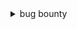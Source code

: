 <details>
  <summary>bug bounty</summary>
   <blockquote>


<details>
  <summary>youtube</summary>
   <blockquote>
    
<details>
  <summary>videos</summary>
   <blockquote>
		
   - guide to learn hacking: https://www.youtube.com/watch?v=2TofunAI6fU
   - can değer: https://www.youtube.com/watch?v=hUb8evQHhCQ
   - suat karaytu: https://www.youtube.com/watch?v=6RLsvhT3Fps
   - gökay beksen: https://www.youtube.com/watch?v=PSZfegwMY6Y
   - mdisec hackerone yayını: https://www.youtube.com/watch?v=GMi87PFsgd4
   - can değer with adil burak şen about recon: https://www.youtube.com/watch?v=xb-v5UyNp4g 
   - hackersploit bug hunting tools: https://www.youtube.com/watch?v=1J7dWJMEnl8 
   - burp suite basics: https://www.youtube.com/watch?v=G3hpAeoZ4ek
   - 10 tips for bug bounty: https://www.youtube.com/watch?v=s-baVDolDpI
   - reconless bug bounty tips: https://www.youtube.com/watch?v=Y1S5s3FmFsI 
	 
   </blockquote>
</details>
    
<details>
  <summary>playlists</summary>
   <blockquote>
    
   - insiderphd series for new bug hunters playlist: https://www.youtube.com/playlist?list=PLbyncTkpno5FAC0DJYuJrEqHSMdudEffw 
   - hackersploit burp suite tutorial playlist: https://www.youtube.com/playlist?list=PLBf0hzazHTGP2L7AoWTIhggUsDdNZhfBl
   - hacksplained burp suite 101 playlist: https://www.youtube.com/playlist?list=PL8j1j35M7wtI4IvNS7ItrM8dTYXx2nYfX 
   - mdisec web security hacking: https://www.youtube.com/playlist?list=PLwP4ObPL5GY940XhCtAykxLxLEOKCu0nT
   - the cyber mentor web pentest playlist: https://www.youtube.com/playlist?list=PLLKT__MCUeixCoi2jtP2Jj8nZzM4MOzBL
   - hackersploit webpentest playlist: https://www.youtube.com/playlist?list=PLBf0hzazHTGO3EpGAs718LvLsiMIv9dSC 
   - bugcrowd university playlist: https://www.youtube.com/playlist?list=PLIK9nm3mu-S4K4jMHwtplbrE1JMg0jyN-
   
   </blockquote>
</details>
  
 <details>
  <summary>channels</summary>
   <blockquote>
  
   - insiderphd playlists: https://www.youtube.com/c/InsiderPhD/playlists
   - bugcrowd playlists: https://www.youtube.com/c/Bugcrowd/playlists
   - gökay beksen playlists: https://www.youtube.com/c/gokaybeksen1/playlists
   - pwnfunction playlists: https://www.youtube.com/c/PwnFunction/playlists
   - bug bounty public disclosure channel: https://www.youtube.com/channel/UCNRM4GH-SD85WCSqeSb4xUA/videos
   - hackersploit playlists: https://www.youtube.com/c/HackerSploit/playlists
   - reconless channel: https://www.youtube.com/channel/UCCp25j1Zh9vc_WFm-nB9fhQ/videos
   - thehackerish playlists: https://www.youtube.com/channel/UCIXot2vRgeM5alhAlpTbhQA/playlists
   - jhaddix channel: https://www.youtube.com/c/jhaddix/videos
   - nahamsec channel: https://www.youtube.com/c/Nahamsec
   - stök: https://www.youtube.com/c/STOKfredrik
   - https://www.youtube.com/channel/UCk2-UWhBkJFs-GcgLUywNJA/videos
   - thehackerish: https://www.youtube.com/channel/UCIXot2vRgeM5alhAlpTbhQA/playlists
   - codingo: https://www.youtube.com/channel/UCUfO02gdMDXgOJWdv_jiLMg
   
   </blockquote>
</details>
   </blockquote>
</details>





<details>
  <summary>twitch</summary>
   <blockquote>
    
<details>
  <summary>channels</summary>
   <blockquote>
	   
   - https://www.twitch.tv/nahamsec
   - https://www.twitch.tv/js0n_x
   - https://www.twitch.tv/thecybermentor
   - https://www.twitch.tv/lunizz
   - https://www.twitch.tv/mdisec
   - https://www.twitch.tv/bugcrowd
   </blockquote>
</details>

<details>
  <summary>videos</summary>
   <blockquote>
	   
   - mdisec burp tutorial: https://www.twitch.tv/videos/580024014?collection=JbIfA4EXwxXZ_A&filter=collections&sort=time
   - adil burak şen recon 1: https://www.twitch.tv/videos/659359717?collection=Ou6qbH3nGRbySA
   - adil burak şen recon 2: https://www.twitch.tv/videos/666158573?collection=Ou6qbH3nGRbySA
   </blockquote>
</details>
    
   </blockquote>
</details>







<details>
  <summary>tryhackme</summary>
   <blockquote>
    
   - https://tryhackme.com/room/rpburpsuite
   - https://tryhackme.com/room/owasptop10
   - https://tryhackme.com/room/webfundamentals
   - https://tryhackme.com/room/webappsec101
   - https://tryhackme.com/room/vulnversity
   - https://tryhackme.com/room/juiceshop
   - https://tryhackme.com/room/rpwebscanning
   - https://tryhackme.com/room/dvwa
   - https://tryhackme.com/room/jack
   - https://tryhackme.com/room/shodan
   
   </blockquote>
</details>





<details>
  <summary>write-ups</summary>
   <blockquote>
    
   - https://medium.com/@mehmetsalihbindak/k%C4%B1sa-k%C4%B1sa-yararl%C4%B1-linkler-9-bug-bounty-d%C3%BCnyas%C4%B1-ve-3-g%C3%BCzel-kitap-%C3%B6nerisi-95563737ebf
   - https://medium.com/@zonduu/bug-bounty-beginners-guide-683e9d567b9f
   - https://medium.com/inbughunters/getting-started-in-bug-bounty-7052da28445a
   - https://medium.com/@dalvikbytecode/top-10-osint-tools-to-help-you-do-recon-a-domain-53d3af8b1ad2
   - https://medium.com/@z0id/different-approaches-of-reconnaissance-bug-bountys-9dcdecb2551e
   - https://blog.usejournal.com/web-application-security-bug-bounty-methodology-reconnaissance-vulnerabilities-reporting-635073cddcf2
   - https://medium.com/@infosecsanyam/bug-bounty-methodology-ttp-tactics-techniques-and-procedures-v-2-0-2ccd9d7eb2e2
   - https://medium.com/bugbountywriteup/bug-bounty-hunting-methodology-toolkit-tips-tricks-blogs-ef6542301c65
   
   </blockquote>
</details>





<details>
  <summary>web sites</summary>
   <blockquote>
    
   - https://www.bugcrowd.com/hackers/bugcrowd-university
   - https://www.hacker101.com/videos
   - https://owasp.org/www-project-top-ten/
   - https://sucuri.net/guides/owasp-top-10-security-vulnerabilities-2020/
   - https://owasp.org/www-chapter-coimbatore/assets/files/Lets%20Recon.pdf
   - https://techvomit.net/web-application-penetration-testing-notes/
   - https://docs.google.com/presentation/d/1xgvEScGZ_ukNY0rmfKz1JN0sn-CgZY_rTp2B_SZvijk/edit#slide=id.g4052c4692d_0_408
   - https://blog.mert.ninja/
   - https://bugbountyhunter.com
   - https://bugbountyguide.com
   - https://bugbountyworld.com
   - https://bugbountyforum.com
   - https://whoami.securitybreached.org/2019/06/03/guide-getting-started-in-bug-bounty-hunting/
   - https://web.stanford.edu/class/cs253/
   - https://www.netsparker.com/blog/web-security/sql-injection-cheat-sheet/
   - https://pentesterlab.com/
   - http://vulnweb.com/
   - https://portswigger.net/web-security
   - https://www.exploit-db.com/
   - https://portswigger.net/blog/finding-your-first-bug-bounty-hunting-tips-from-the-burp-suite-community
   - https://twitter.com/pirateducky/status/1300566000665014275
   - https://tillsongalloway.com/finding-sensitive-information-on-github/index.html
   
   </blockquote>
</details>







<details>
  <summary>github</summary>
   <blockquote>
    
   - https://github.com/nahamsec/Resources-for-Beginner-Bug-Bounty-Hunters
   - https://github.com/KathanP19/HowToHunt
   - https://github.com/bugcrowd/bugcrowd_university
   - https://github.com/qazbnm456/awesome-web-security#readm
   - https://github.com/juliocesarfort/public-pentesting-reports
   - https://enfinlay.github.io/bugbounty/2020/08/15/so-you-wanna-hack.html
   - https://enfinlay.github.io/sto/ip/domain/bugbounty/2020/09/12/ip-server-domain.html
   - https://github.com/EdOverflow/can-i-take-over-xyz
   - https://github.com/reddelexc/hackerone-reports
   - https://github.com/AlexisAhmed/BugBountyTools
   - https://github.com/fransr/postMessage-tracker
   - https://github.com/1N3/IntruderPayloads
   - https://github.com/heilla/SecurityTesting
   - https://github.com/swisskyrepo/PayloadsAllTheThings
   - https://github.com/sushiwushi/bug-bounty-dorks
   - https://github.com/hemantsolo/Bug-Bounty-Dorks-And-Platforms/blob/master/Bug_Bounty_Dorks.md
   - https://github.com/random-robbie/bugbountydork
   - https://github.com/pentester-io/commonspeak
   - https://github.com/FortyNorthSecurity/EyeWitness
   - https://github.com/jhaddix/tbhm
   - https://github.com/techgaun/github-dorks
   
   </blockquote>
</details>






<details>
  <summary>tools</summary>
   <blockquote>
    
   - https://github.com/danielmiessler/SecLists
   - https://github.com/fuzzdb-project/fuzzdb
   - https://github.com/ffuf/ffuf
   - https://github.com/nahamsec/lazyrecon
   - https://github.com/Screetsec/Sudomy
   - https://github.com/j3ssie/Osmedeus
   - https://www.shodan.io
   - https://builtwith.com/
   - https://crt.sh/
   - https://securityheaders.com/
   - https://weleakinfo.to/v2/
   - https://www.ripe.net/
   - https://mxtoolbox.com/
   - https://sslmate.com/certspotter/
   - https://scrapy.org/
   - https://gchq.github.io/CyberChef/
   - https://whatcms.org/
   - https://github.com/s0md3v/Striker
   - https://tools.w3cub.com/html-escape-unescape
   - https://github.com/Findomain/Findomain
   
   </blockquote>
</details>







<details>
  <summary>books</summary>
   <blockquote>
    
   - hackerone web hacking 101 book: register for hackerone and take it from your mail inbox 
   
   </blockquote>
</details>


   </blockquote>
</details>
